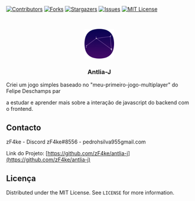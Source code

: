 [![Contributors][contributors-shield]][contributors-url]
[![Forks][forks-shield]][forks-url]
[![Stargazers][stars-shield]][stars-url]
[![Issues][issues-shield]][issues-url]
[![MIT License][license-shield]][license-url]

<br />
<p align="center">
  <a href="https://github.com/zF4ke/antlia-j">
    <img src="public/antlia.png" alt="Logo" width="80" height="80">
  </a>

  <h3 align="center">Antlia-J</h3>


<p>Criei um jogo simples baseado no "meu-primeiro-jogo-multiplayer" do Felipe Deschamps par</p>a estudar 
e aprender mais sobre a interação de javascript do backend com o frontend.</p>

## Contacto

zF4ke - Discord zF4ke#8556 - pedrohsilva955gmail.com

Link do Projeto: [https://github.com/zF4ke/antlia-j](https://github.com/zF4ke/antlia-j)

## Licença

Distributed under the MIT License. See `LICENSE` for more information.

[contributors-shield]: https://img.shields.io/github/contributors/othneildrew/Best-README-Template.svg?style=flat-square
[contributors-url]: https://github.com/othneildrew/Best-README-Template/graphs/contributors
[forks-shield]: https://img.shields.io/github/forks/othneildrew/Best-README-Template.svg?style=flat-square
[forks-url]: https://github.com/othneildrew/Best-README-Template/network/members
[stars-shield]: https://img.shields.io/github/stars/othneildrew/Best-README-Template.svg?style=flat-square
[stars-url]: https://github.com/othneildrew/Best-README-Template/stargazers
[issues-shield]: https://img.shields.io/github/issues/othneildrew/Best-README-Template.svg?style=flat-square
[issues-url]: https://github.com/othneildrew/Best-README-Template/issues
[license-shield]: https://img.shields.io/github/license/othneildrew/Best-README-Template.svg?style=flat-square
[license-url]: https://github.com/othneildrew/Best-README-Template/blob/master/LICENSE.txt
